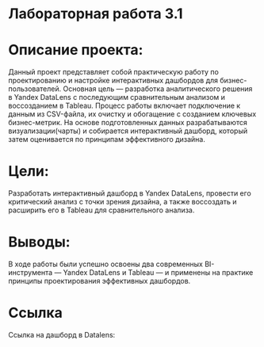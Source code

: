 # Лабораторная работа 3.1
# Описание проекта:
Данный проект представляет собой практическую работу по проектированию и настройке интерактивных дашбордов для бизнес-пользователей. Основная цель — разработка аналитического решения в Yandex DataLens с последующим сравнительным анализом и воссозданием в Tableau.
Процесс работы включает подключение к данным из CSV-файла, их очистку и обогащение с созданием ключевых бизнес-метрик. На основе подготовленных данных разрабатываются визуализации(чарты) и собирается интерактивный дашборд, который затем оценивается по принципам эффективного дизайна.

# Цели:
Разработать интерактивный дашборд в Yandex DataLens, провести его критический анализ с точки зрения дизайна, а также воссоздать и расширить его в Tableau для сравнительного анализа.

# Выводы:
В ходе работы были успешно освоены два современных BI-инструмента — Yandex DataLens и Tableau — и применены на практике принципы проектирования эффективных дашбордов.

# Ссылка
Ссылка на дашборд в Datalens:
